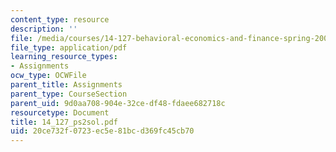 ```yaml
---
content_type: resource
description: ''
file: /media/courses/14-127-behavioral-economics-and-finance-spring-2004/20ce732f0723ec5e81bcd369fc45cb70_14_127_ps2sol.pdf
file_type: application/pdf
learning_resource_types:
- Assignments
ocw_type: OCWFile
parent_title: Assignments
parent_type: CourseSection
parent_uid: 9d0aa708-904e-32ce-df48-fdaee682718c
resourcetype: Document
title: 14_127_ps2sol.pdf
uid: 20ce732f-0723-ec5e-81bc-d369fc45cb70
---
```


